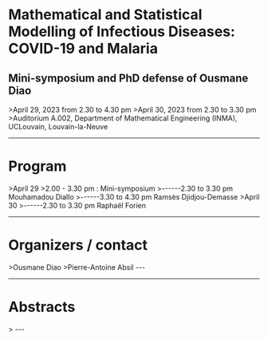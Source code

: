 
<h1>Mathematical and Statistical Modelling of Infectious Diseases: COVID-19 and Malaria</h1>
<h2>Mini-symposium and PhD defense of Ousmane Diao</h2>
>April 29, 2023 from 2.30 to 4.30 pm
>April 30, 2023 from 2.30 to 3.30 pm
>Auditorium A.002, Department of Mathematical Engineering (INMA), UCLouvain, Louvain-la-Neuve

---
<h1>Program</h1>
>April 29
>2.00 - 3.30 pm : Mini-symposium
>------2.30 to 3.30 pm Mouhamadou Diallo
>------3.30 to 4.30 pm Ramsès Djidjou-Demasse
>April 30
>------2.30 to 3.30 pm Raphaël Forien

---
<h1>Organizers / contact</h1>
>Ousmane Diao
>Pierre-Antoine Absil
---

---
<h1>Abstracts</h1>
>
---



